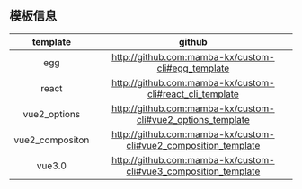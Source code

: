 ## 模板信息

|    template     |                             github                              |
| :-------------: | :-------------------------------------------------------------: |
|       egg       |       http://github.com:mamba-kx/custom-cli#egg_template        |
|      react      |    http://github.com:mamba-kx/custom-cli#react_cli_template     |
|  vue2_options   |   http://github.com:mamba-kx/custom-cli#vue2_options_template   |
| vue2_compositon | http://github.com:mamba-kx/custom-cli#vue2_composition_template |
|     vue3.0      | http://github.com:mamba-kx/custom-cli#vue3_composition_template |
